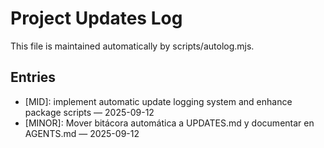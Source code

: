 # Project Updates Log

This file is maintained automatically by scripts/autolog.mjs.

## Entries

<!-- AUTOLOG:START -->
- [MID]: implement automatic update logging system and enhance package scripts — 2025-09-12
- [MINOR]: Mover bitácora automática a UPDATES.md y documentar en AGENTS.md — 2025-09-12
<!-- AUTOLOG:END -->

